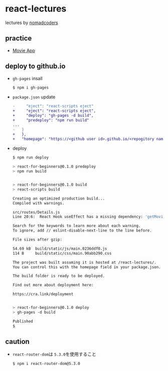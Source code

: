 # react-lectures

lectures by [nomadcoders](https://nomadcoders.co/react-for-beginners/lobby)

## practice

- [Movie App](https://lifeisegg2k.github.io/react-lectures/)

## deploy to github.io

- `gh-pages` insall

    ```sh
    $ npm i gh-pages
    ```

- `package.json` update

    ```diff
    -     "eject": "react-scripts eject"
    +     "eject": "react-scripts eject",
    +     "deploy": "gh-pages -d build",
    +     "predeploy": "npm run build"
    ...
    -   }
    +   },
    +   "homepage": "https://<github user id>.github.io/<repogitory name>"
    ```

- deploy

    ```sh
    $ npm run deploy

    > react-for-beginners@0.1.0 predeploy
    > npm run build


    > react-for-beginners@0.1.0 build
    > react-scripts build

    Creating an optimized production build...
    Compiled with warnings.

    src/routes/Details.js
    Line 20:6:  React Hook useEffect has a missing dependency: 'getMovie'. Either include it or remove the dependency array  react-hooks/exhaustive-deps

    Search for the keywords to learn more about each warning.
    To ignore, add // eslint-disable-next-line to the line before.

    File sizes after gzip:

    54.69 kB  build/static/js/main.0236ddf0.js
    114 B     build/static/css/main.90abb290.css

    The project was built assuming it is hosted at /react-lectures/.
    You can control this with the homepage field in your package.json.

    The build folder is ready to be deployed.

    Find out more about deployment here:

    https://cra.link/deployment


    > react-for-beginners@0.1.0 deploy
    > gh-pages -d build

    Published
    $
    ```

## caution

- `react-router-dom`は `5.3.0`を使用すること

    ```sh
    $ npm i react-router-dom@5.3.0
    ```
